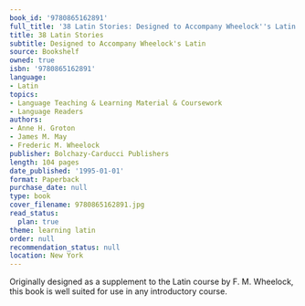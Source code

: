 ```yaml
---
book_id: '9780865162891'
full_title: '38 Latin Stories: Designed to Accompany Wheelock''s Latin'
title: 38 Latin Stories
subtitle: Designed to Accompany Wheelock's Latin
source: Bookshelf
owned: true
isbn: '9780865162891'
language:
- Latin
topics:
- Language Teaching & Learning Material & Coursework
- Language Readers
authors:
- Anne H. Groton
- James M. May
- Frederic M. Wheelock
publisher: Bolchazy-Carducci Publishers
length: 104 pages
date_published: '1995-01-01'
format: Paperback
purchase_date: null
type: book
cover_filename: 9780865162891.jpg
read_status:
  plan: true
theme: learning latin
order: null
recommendation_status: null
location: New York
---
```

Originally designed as a supplement to the Latin course by F. M. Wheelock, this book is well suited for use in any introductory course.

